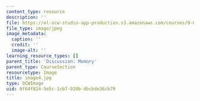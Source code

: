 ```yaml
---
content_type: resource
description: ''
file: https://ol-ocw-studio-app-production.s3.amazonaws.com/courses/9-00sc-introduction-to-psychology-fall-2011/0f64f8245e5c1cb7920bdbcbde36cb79_image4.jpg
file_type: image/jpeg
image_metadata:
  caption: ''
  credit: ''
  image-alt: ''
learning_resource_types: []
parent_title: 'Discussion: Memory'
parent_type: CourseSection
resourcetype: Image
title: image4.jpg
type: OCWImage
uid: 0f64f824-5e5c-1cb7-920b-dbcbde36cb79
---
```

